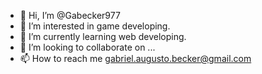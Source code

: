 - 👋 Hi, I’m @Gabecker977
- 👀 I’m interested in game developing.
- 🌱 I’m currently learning web developing.
- 💞️ I’m looking to collaborate on ...
- 📫 How to reach me gabriel.augusto.becker@gmail.com

<!---
Gabecker977/Gabecker977 is a ✨ special ✨ repository because its `README.md` (this file) appears on your GitHub profile.
You can click the Preview link to take a look at your changes.
--->
